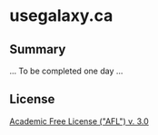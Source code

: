 # usegalaxy.ca

## Summary

... To be completed one day ... 


License
-------

[Academic Free License ("AFL") v. 3.0][afl]




[afl]: http://opensource.org/licenses/AFL-3.0
